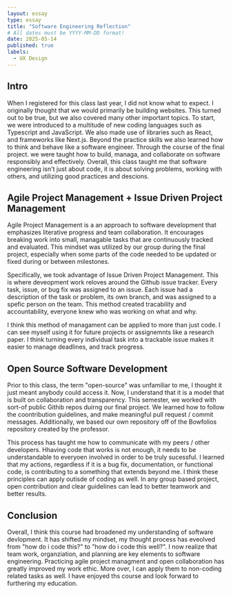 ```yaml
---
layout: essay
type: essay
title: "Software Engineering Reflection"
# All dates must be YYYY-MM-DD format!
date: 2025-05-14
published: true
labels:
  - UX Design 
---
```


## Intro 

When I registered for this class last year, I did not know what to expect. I originally thought that we would primarily be building websites. This turned out to be true, but we also covered many other important topics. To start, we were introduced to a multitude of new coding languages such as Typescript and JavaScript. We also made use of libraries such as React, and frameworks like Next.js. Beyond the practice skills we also learned how to think and behave like a software engineer. Through the course of the final project. we were taught how to build, managa, and collaborate on software responsibly and effectively. Overall, this class taught me that software engineering isn't just about code, it is about solving problems, working with others, and utilizing good practices and descions. 

## Agile Project Management + Issue Driven Project Management 

Agile Project Management is a an approach to software development that emphasizes literative progress and team collaboration. It encourages breaking work into small, managable tasks that are continuously tracked and evaluated. This mindset was utilized by our group during the final project, especially when some parts of the code needed to be updated or fixed during or between milestones.

Specifically, we took advantage of Issue Driven Project Management. This is where deveopment work reloves around the Github issue tracker. Every task, issue, or bug fix was assigned to an issue. Each issue had a description of the task or problem, its own branch, and was assigned to a spefic person on the team. This method created tracability and accountability, everyone knew who was working on what and why.

I think this method of managament can be applied to more than just code. I can see myself using it for future projects or assignemnts like a research paper. I think turning every individual task into a trackable issue makes it easier to manage deadlines, and track progress.

## Open Source Software Development 

Prior to this class, the term "open-source" was unfamiliar to me, I thought it just meant anybody could access it. Now, I understand that it is a model that is built on collaboration and transparency. This semester, we worked with sort-of public Githib repos duirng our final project. We learned how to follow the coontribution guidelines, and make meaningful pull request / commit messages. Additionally, we based our own repository off of the Bowfolios repository created by the professor. 

This process has taught me how to communicate with my peers / other developers. Hhaving code that works is not enough, it needs to be understandable to everyoen involved in order to be truly sucessful. I learned that my actions, regardless if it is a bug fix, documentation, or functional code, is contributing to a something that extends beyond me. I think these principles can apply outisde of coding as well. In any group based project, open contribution and clear guidelines can lead to better teamwork and better results.


## Conclusion 

Overall, I think this course had broadened my understanding of software devlopment. It has shifted my mindset, my thought process has eveolved from "how do i code this?" to "how do i code this well?". I now realize that team work, organziation, and planning are key elements to software engineering. Practicing agile project managment and open collaboration has greatly improved my work ethic. More over, I can apply them to non-coding related tasks as well. I have enjoyed ths course and look forward to furthering my education. 


